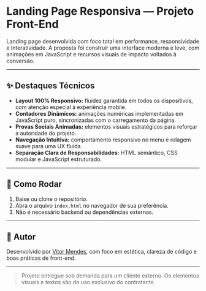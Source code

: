 # Landing Page Responsiva — Projeto Front-End

Landing page desenvolvida com foco total em performance, responsividade e interatividade. A proposta foi construir uma interface moderna e leve, com animações em JavaScript e recursos visuais de impacto voltados à conversão.

---

## ✨ Destaques Técnicos

- **Layout 100% Responsivo:** fluidez garantida em todos os dispositivos, com atenção especial à experiência mobile.
- **Contadores Dinâmicos:** animações numéricas implementadas em JavaScript puro, sincronizadas com o carregamento da página.
- **Provas Sociais Animadas:** elementos visuais estratégicos para reforçar a autoridade do projeto.
- **Navegação Intuitiva:** comportamento responsivo no menu e rolagem suave para uma UX fluida.
- **Separação Clara de Responsabilidades:** HTML semântico, CSS modular e JavaScript estruturado.

---

## 🚀 Como Rodar

1. Baixe ou clone o repositório.
2. Abra o arquivo `index.html` no navegador de sua preferência.
3. Não é necessário backend ou dependências externas.

---

## 🧠 Autor

Desenvolvido por [Vitor Mendes](https://github.com/euvhmac), com foco em estética, clareza de código e boas práticas de front-end.

---

> Projeto entregue sob demanda para um cliente externo. Os elementos visuais e textos são de uso exclusivo do contratante.
